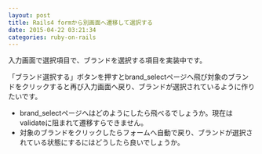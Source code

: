 ```yaml
---
layout: post
title: Rails4 formから別画面へ遷移して選択する
date: 2015-04-22 03:21:34
categories: ruby-on-rails
---
```

<p>入力画面で選択項目で、ブランドを選択する項目を実装中です。</p>

<p>「ブランド選択する」ボタンを押すとbrand_selectページへ飛び対象のブランドをクリックすると再び入力画面へ戻り、ブランドが選択されているように作りたいです。</p>

<ul>
<li>brand_selectページへはどのようにしたら飛べるでしょうか。現在はvalidateに阻まれて遷移すらできません。</li>
<li>対象のブランドをクリックしたらフォームへ自動で戻り、ブランドが選択されている状態にするにはどうしたら良いでしょうか。</li>
</ul>
